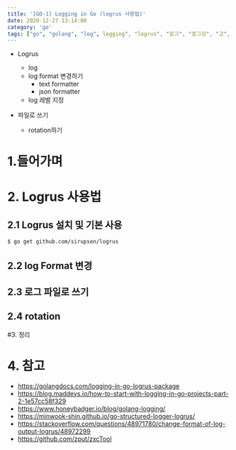 ```yaml
---
title: '[GO-1] Logging in Go (logrus 사용법)'
date: 2020-12-27 13:14:00
category: 'go'
tags: ["go", "golang", "log", logging", "logrus", "로그", "로그깅", "고", "고언어"]
---
```


- Logrus

  - log
  - log format 변경하기
    - text formatter
    - json formatter
  - log 레벌 지정
- 파일로 쓰기
  - rotation하기
  
  

# 1.들어가며



# 2. Logrus 사용법

## 2.1 Logrus 설치 및 기본 사용

```bash
$ go get github.com/sirupsen/logrus
```





## 2.2 log Format 변경

## 2.3  로그 파일로 쓰기

## 2.4 rotation

#3.  정리



# 4. 참고

* https://golangdocs.com/logging-in-go-logrus-package
* https://blog.maddevs.io/how-to-start-with-logging-in-go-projects-part-2-1e57cc58f329
* https://www.honeybadger.io/blog/golang-logging/
* https://minwook-shin.github.io/go-structured-logger-logrus/
* https://stackoverflow.com/questions/48971780/change-format-of-log-output-logrus/48972299
* https://github.com/zput/zxcTool



